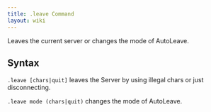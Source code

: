 ```yaml
---
title: .leave Command
layout: wiki
---
```

Leaves the current server or changes the mode of AutoLeave.

## Syntax
`.leave [chars|quit]` leaves the Server by using illegal chars or just disconnecting.

`.leave mode (chars|quit)` changes the mode of AutoLeave.

